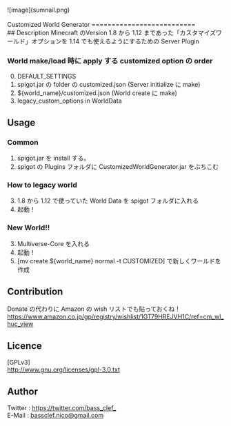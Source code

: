 <br>
![image](sumnail.png)
<br>
<br>
Customized World Generator
==========================
<br>
## Description
Minecraft のVersion 1.8 から 1.12 まであった「カスタマイズワールド」オプションを 1.14 でも使えるようにするための Server Plugin  
  
### World make/load 時に apply する customized option の order  
0. DEFAULT\_SETTINGS
1. spigot.jar の folder の customized.json (Server initialize に make)  
2. ${world\_name}/customized.json (World create に make)  
3. legacy\_custom\_options in WorldData  
  
## Usage
### Common
1. spigot.jar を install する。
2. spigot の Plugins フォルダに CustomizedWorldGenerator.jar をぶちこむ
  
### How to legacy world
3. 1.8 から 1.12 で使っていた World Data を spigot フォルダに入れる
4. 起動！
  
### New World!!
3. Multiverse-Core を入れる
4. 起動！
5. [mv create ${world\_name} normal -t CUSTOMIZED] で新しくワールドを作成

## Contribution
Donate の代わりに Amazon の wish リストでも貼っておくね！  
<https://www.amazon.co.jp/gp/registry/wishlist/1GT79HREJVH1C/ref=cm_wl_huc_view>  
  
## Licence
[GPLv3]  
<http://www.gnu.org/licenses/gpl-3.0.txt>  
  
## Author
Twitter : <https://twitter.com/bass_clef_>  
E-Mail  : bassclef.nico@gmail.com  
  

